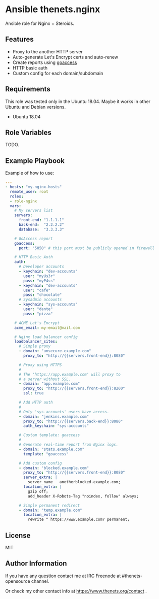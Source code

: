# Ansible thenets.nginx

Ansible role for Nginx + Steroids.

## Features

- Proxy to the another HTTP server
- Auto-generate Let's Encrypt certs and auto-renew
- Create reports using [goaccess](https://github.com/allinurl/goaccess)
- HTTP basic auth
- Custom config for each domain/subdomain

## Requirements

This role was tested only in the Ubuntu 18.04. Maybe it works in other Ubuntu and Debian versions.

- Ubuntu 18.04

## Role Variables

TODO.

## Example Playbook

Example of how to use:

```yaml
---
- hosts: "my-nginx-hosts"
  remote_user: root
  roles:
  - role-nginx
  vars:
    # My servers list
    servers:
      front-end: "1.1.1.1"
      back-end:  "2.2.2.2"
      database:  "3.3.3.3"

    # GoAccess report
    goaccess:
      port: "5050" # this port must be publicly opened in firewall

    # HTTP Basic Auth
    auth:
      # Developer accounts
      - keychain: "dev-accounts"
        user: "myUs3r"
        pass: "myP4ss"
      - keychain: "dev-accounts"
        user: "cafe"
        pass: "chocolate"
      # Sysadmin accounts
      - keychain: "sys-accounts"
        user: "dante"
        pass: "pizza"

    # ACME Let's Encrypt
    acme_email: my-email@mail.com

    # Nginx load balancer config
    loadbalancer_sites:
      # Simple proxy
      - domain: "unsecure.example.com"
        proxy_to: "http://{{servers.front-end}}:8080"

      # Proxy using HTTPS
      #
      # The 'https://app.example.com' will proxy to
      # a server without SSL.
      - domain: "app.example.com"
        proxy_to: "http://{{servers.front-end}}:8200"
        ssl: true

      # Add HTTP auth
      #
      # Only 'sys-accounts' users have access.
      - domain: "jenkins.example.com"
        proxy_to: "http://{{servers.back-end}}:8080"
        auth_keychain: "sys-accounts"

      # Custom template: goaccess
      #
      # Generate real-time report from Nginx logs.
      - domain: "stats.example.com"
        template: "goaccess"

      # Add custom config
      - domain: "blocked.example.com"
        proxy_to: "http://{{servers.front-end}}:8080"
        server_extra: |
          server_name   anotherblocked.example.com;
        location_extra: |
          gzip off;
          add_header X-Robots-Tag "noindex, follow" always;

      # Simple permanent redirect
      - domain: "temp.example.com"
        location_extra: |
          rewrite ^ https://www.example.com? permanent;
```

## License

MIT

## Author Information

If you have any question contact me at IRC Freenode at #thenets-opensource channel.

Or check my other contact info at https://www.thenets.org/contact .
